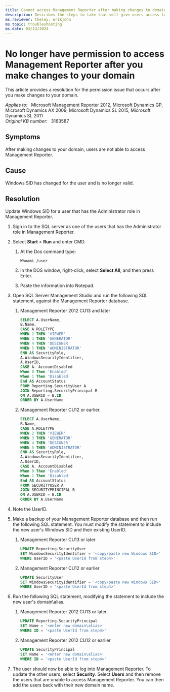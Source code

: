 ```yaml
---
title: Cannot access Management Reporter after making changes to domain
description: Describes the steps to take that will give users access to Management Reporter after changing the domain.
ms.reviewer: theley, erikjohn
ms.topic: troubleshooting
ms.date: 03/13/2024
---
```

# No longer have permission to access Management Reporter after you make changes to your domain

This article provides a resolution for the permission issue that occurs after you make changes to your domain.

_Applies to:_ &nbsp; Microsoft Management Reporter 2012, Microsoft Dynamics GP, Microsoft Dynamics AX 2009, Microsoft Dynamics SL 2015, Microsoft Dynamics SL 2011  
_Original KB number:_ &nbsp; 3163587

## Symptoms

After making changes to your domain, users are not able to access Management Reporter.

## Cause

Windows SID has changed for the user and is no longer valid.

## Resolution

Update Windows SID for a user that has the Administrator role in Management Reporter.

1. Sign in to the SQL server as one of the users that has the Administrator role in Management Reporter.

2. Select **Start** > **Run** and enter CMD.

    1. At the Dos command type:

       `Whoami /user`
    2. In the DOS window, right-click, select **Select All**, and then press Enter.
    3. Paste the information into Notepad.

3. Open SQL Server Management Studio and run the following SQL statement, against the Management Reporter database.

    1. Management Reporter 2012 CU13 and later

        ```sql
        SELECT A.UserName, 
        B.Name, 
        CASE A.ROLETYPE 
        WHEN 2 THEN 'VIEWER' 
        WHEN 3 THEN 'GENERATOR' 
        WHEN 4 THEN 'DESIGNER' 
        WHEN 5 THEN 'ADMINISTRATOR' 
        END AS SecurityRole, 
        A.WindowsSecurityIdentifier, 
        A.UserID, 
        CASE A. AccountDisabled 
        When 0 Then 'Enabled' 
        When 1 Then 'Disabled'
        End AS AccountStatus 
        FROM Reporting.SecurityUser A 
        JOIN Reporting.SecurityPrincipal B 
        ON A.USERID = B.ID 
        ORDER BY A.UserName
        ```

    2. Management Reporter CU12 or earlier.

        ```sql
        SELECT A.UserName, 
        B.Name, 
        CASE A.ROLETYPE 
        WHEN 2 THEN 'VIEWER' 
        WHEN 3 THEN 'GENERATOR' 
        WHEN 4 THEN 'DESIGNER' 
        WHEN 5 THEN 'ADMINISTRATOR' 
        END AS SecurityRole, 
        A.WindowsSecurityIdentifier, 
        A.UserID, 
        CASE A. AccountDisabled 
        When 0 Then 'Enabled' 
        When 1 Then 'Disabled'
        End AS AccountStatus 
        FROM SECURITYUSER A 
        JOIN SECURITYPRINCIPAL B 
        ON A.USERID = B.ID 
        ORDER BY A.UserName
        ```

4. Note the UserID.

5. Make a backup of your Management Reporter database and then run the following SQL statement. You must modify the statement to include the new user's Windows SID and their existing UserID.

    1. Management Reporter CU13 or later

        ```sql
        UPDATE Reporting.SecurityUser 
        SET WindowsSecurityIdentifier = '<copy/paste new Windows SID>' 
        WHERE UserID = '<paste UserId from step4>'
        ```

    2. Management Reporter CU12 or earlier

        ```sql
        UPDATE SecurityUser 
        SET WindowsSecurityIdentifier = '<copy/paste new Windows SID>' 
        WHERE UserID = '<paste UserId from step4>'
        ```

6. Run the following SQL statement, modifying the statement to include the new user's domain\alias.

    1. Management Reporter 2012 CU13 or later.

        ```sql
        UPDATE Reporting.SecurityPrincipal 
        SET Name = '<enter new domain\alias>' 
        WHERE ID = '<paste UserId from step4>'
        ```

    2. Management Reporter 2012 CU12 or earlier

        ```sql
        UPDATE SecurityPrincipal 
        SET Name = '<enter new domain\alias>' 
        WHERE ID = '<paste UserId from step4>'
        ```

7. The user should now be able to log into Management Reporter. To update the other users, select **Security**. Select **Users** and then remove the users that are unable to access Management Reporter. You can then add the users back with their new domain name.

